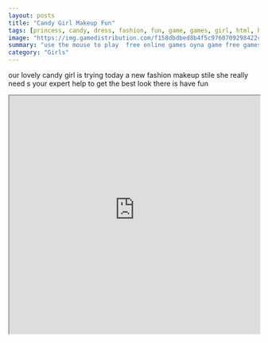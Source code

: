 ```yaml
---
layout: posts
title: "Candy Girl Makeup Fun"
tags: [princess, candy, dress, fashion, fun, game, games, girl, html, html5, makeup, mobile, modeling, outfit, princess, stile, free, online, games, oyna, game, free, games, play, play, games]
image: "https://img.gamedistribution.com/f158dbdbed8b4f5c9760709298422ce4.jpg"
summary: "use the mouse to play  free online games oyna game free games play play games"
category: "Girls"
---
```


our lovely candy girl is trying today a new fashion makeup stile she really need s your expert help to get the best look there is have fun

<iframe width="100%" height="480px;" src="https://html5.gamedistribution.com/f158dbdbed8b4f5c9760709298422ce4/"></iframe>